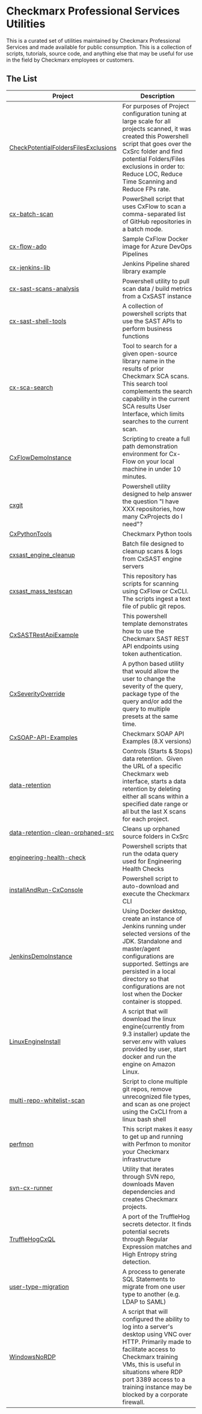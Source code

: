 # Checkmarx Professional Services Utilities

This is a curated set of utilities maintained by Checkmarx Professional Services and made available for public consumption.  This is a collection of scripts, tutorials, source code, and anything else that may be useful for use in the field by Checkmarx employees or customers.

## The List

Project | Description
--------|------------
[CheckPotentialFoldersFilesExclusions](CheckPotentialFoldersFilesExclusions) | For purposes of Project configuration tuning at large scale for all projects scanned, it was created this Powershell script that goes over the CxSrc folder and find potential Folders/Files exclusions in order to: Reduce LOC, Reduce Time Scanning and Reduce FPs rate.
[cx-batch-scan](cx-batch-scan) | PowerShell script that uses CxFlow to scan a comma-separated list of GitHub repositories in a batch mode.
[cx-flow-ado](cx-flow-ado) | Sample CxFlow Docker image for Azure DevOps Pipelines
[cx-jenkins-lib](cx-jenkins-lib) | Jenkins Pipeline shared library example
[cx-sast-scans-analysis](cx-sast-scans-analysis) | Powershell utility to pull scan data / build metrics from a CxSAST instance
[cx-sast-shell-tools](cx-sast-shell-tools) | A collection of powershell scripts that use the SAST APIs to perform business functions
[cx-sca-search](cx-sca-search) | Tool to search for a given open-source library name in the results of prior Checkmarx SCA scans. This search tool complements the search capability in the current SCA results User Interface, which limits searches to the current scan.
[CxFlowDemoInstance](CxFlowDemoInstance) | Scripting to create a full path demonstration environment for Cx-Flow on your local machine in under 10 minutes.
[cxgit](cxgit) | Powershell utility designed to help answer the question "I have XXX repositories, how many CxProjects do I need"?
[CxPythonTools](CxPythonTools) | Checkmarx Python tools
[cxsast_engine_cleanup](cxsast_engine_cleanup) | Batch file designed to cleanup scans & logs from CxSAST engine servers 
[cxsast_mass_testscan](cxsast_mass_testscan) | This repository has scripts for scanning using CxFlow or CxCLI.  The scripts ingest a text file of public git repos. 
[CxSASTRestApiExample](CxSASTRestApiExample) | This powershell template demonstrates how to use the Checkmarx SAST REST API endpoints using token authentication.
[CxSeverityOverride](CxSeverityOverride) | A python based utility that would allow the user to change the severity of the query, package type of the query and/or add the query to multiple presets at the same time.
[CxSOAP-API-Examples](CxSOAP-API-Examples) | Checkmarx SOAP API Examples (8.X versions)
[data-retention](data-retention) | Controls (Starts & Stops) data retention.  Given the URL of a specific Checkmarx web interface, starts a data retention by deleting either all scans within a specified date range or all but the last X scans for each project.
[data-retention-clean-orphaned-src](data-retention-clean-orphaned-src) | Cleans up orphaned source folders in CxSrc
[engineering-health-check](engineering-health-check) | Powershell scripts that run the odata query used for Engineering Health Checks
[installAndRun-CxConsole](installAndRun-CxConsole) | Powershell script to auto-download and execute the Checkmarx CLI
[JenkinsDemoInstance](JenkinsDemoInstance) | Using Docker desktop, create an instance of Jenkins running under selected versions of the JDK.  Standalone and master/agent configurations are supported.  Settings are persisted in a local directory so that configurations are not lost when the Docker container is stopped.
[LinuxEngineInstall](LinuxEngineInstall) | A script that will download the linux engine(currently from 9.3 installer) update the server.env with values provided by user, start docker and run the engine on Amazon Linux.
[multi-repo-whitelist-scan](multi-repo-whitelist-scan) | Script to clone multiple git repos, remove unrecognized file types, and scan as one project using the CxCLI from a linux bash shell
[perfmon](perfmon) | This script makes it easy to get up and running with Perfmon to monitor your Checkmarx infrastructure
[svn-cx-runner](svn-cx-runner) | Utility that iterates through SVN repo, downloads Maven dependencies and creates Checkmarx projects.
[TruffleHogCxQL](TruffleHogCxQL) | A port of the TruffleHog secrets detector.  It finds potential secrets through Regular Expression matches and High Entropy string detection.
[user-type-migration](user-type-migration) | A process to generate SQL Statements to migrate from one user type to another (e.g. LDAP to SAML)
[WindowsNoRDP](WindowsNoRDP) | A script that will configured the ability to log into a server's desktop using VNC over HTTP.  Primarily made to facilitate access to Checkmarx training VMs, this is useful in situations where RDP port 3389 access to a training instance may be blocked by a corporate firewall.
